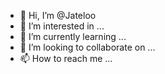 - 👋 Hi, I’m @Jateloo
- 👀 I’m interested in ...
- 🌱 I’m currently learning ...
- 💞️ I’m looking to collaborate on ...
- 📫 How to reach me ...

<!---
Jateloo/Jateloo is a ✨ special ✨ repository because its `README.md` (this file) appears on your GitHub profile.
You can click the Preview link to take a look at your changes.
--->
